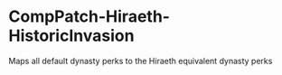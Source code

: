 # CompPatch-Hiraeth-HistoricInvasion

Maps all default dynasty perks to the Hiraeth equivalent dynasty perks